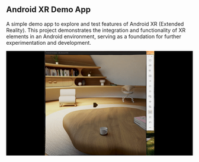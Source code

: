 ## Android XR Demo App

A simple demo app to explore and test features of Android XR (Extended Reality). This project demonstrates the integration and functionality of XR elements in an Android environment, serving as a foundation for further experimentation and development.

![](app/AndroidXR.gif)
